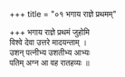 +++
title = "०१ भगाय राज्ञे प्रथमम्"

+++
भगाय राज्ञे प्रथमं जुहोमि  
विश्वे देवा उत्तरे मादयन्ताम् ।  
उशन् पत्नीभ्य उशतीभ्य आभ्यः  
पतिम् अग्न आ वह रातहव्यः ॥